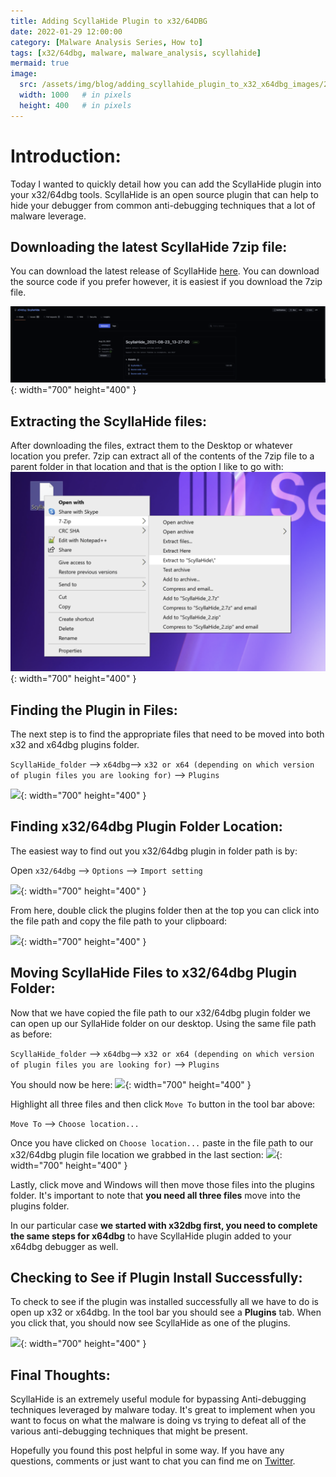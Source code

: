 ```yaml
---
title: Adding ScyllaHide Plugin to x32/64DBG
date: 2022-01-29 12:00:00
category: [Malware Analysis Series, How to]
tags: [x32/64dbg, malware, malware_analysis, scyllahide]
mermaid: true
image:
  src: /assets/img/blog/adding_scyllahide_plugin_to_x32_x64dbg_images/2022-01-29_07.png
  width: 1000   # in pixels
  height: 400   # in pixels
---
```


# Introduction:
Today I wanted to quickly detail how you can add the ScyllaHide plugin into your x32/64dbg tools. ScyllaHide is an open source plugin that can help to hide your debugger from common anti-debugging techniques that a lot of malware leverage. 

## Downloading the latest ScyllaHide 7zip file:
You can download the latest release of ScyllaHide [here](https://github.com/x64dbg/ScyllaHide/releases).  You can download the source code if you prefer however, it is easiest if you download the 7zip file.

![](/assets/img/blog/adding_scyllahide_plugin_to_x32_x64dbg_images/2022-01-27_0.png){: width="700" height="400" }

## Extracting the ScyllaHide files:
After downloading the files, extract them to the Desktop or whatever location you prefer.  7zip can extract all of the contents of the 7zip file to a parent folder in that location and that is the option I like to go with:
![](/assets/img/blog/adding_scyllahide_plugin_to_x32_x64dbg_images/2022-01-29_01.png){: width="700" height="400" }

## Finding the Plugin in Files:
The next step is to find the appropriate files that need to be moved into both x32 and x64dbg plugins folder.  

```ScyllaHide_folder``` --> ```x64dbg```--> ```x32 or x64 (depending on which version of plugin files you are looking for)``` --> ```Plugins```

![](/assets/img/blog/adding_scyllahide_plugin_to_x32_x64dbg_images/2022-01-29_02.png){: width="700" height="400" }

## Finding x32/64dbg Plugin Folder Location:
The easiest way to find out you x32/64dbg plugin in folder path is by:

Open ```x32/64dbg``` --> ```Options``` --> ```Import setting```

![](/assets/img/blog/adding_scyllahide_plugin_to_x32_x64dbg_images/2022-01-29_03.png){: width="700" height="400" }

From here, double click the plugins folder then at the top you can click into the file path and copy the file path to your clipboard:

![](/assets/img/blog/adding_scyllahide_plugin_to_x32_x64dbg_images/2022-01-29_04.png){: width="700" height="400" }

## Moving ScyllaHide Files to x32/64dbg Plugin Folder:
Now that we have copied the file path to our x32/64dbg plugin folder we can open up our SyllaHide folder on our desktop.  Using the same file path as before:

```ScyllaHide_folder``` --> ```x64dbg```--> ```x32 or x64 (depending on which version of plugin files you are looking for)``` --> ```Plugins```

You should now be here:
![](/assets/img/blog/adding_scyllahide_plugin_to_x32_x64dbg_images/2022-01-29_05.png){: width="700" height="400" }

Highlight all three files and then click ```Move To``` button in the tool bar above:

```Move To``` --> ```Choose location...```

Once you have clicked on ```Choose location...``` paste in the file path to our x32/64dbg plugin file location we grabbed in the last section:
![](/assets/img/blog/adding_scyllahide_plugin_to_x32_x64dbg_images/2022-01-29_06.png){: width="700" height="400" }

Lastly, click move and Windows will then move those files into the plugins folder.  It's important to note that **you need all three files** move into the plugins folder. 

In our particular case **we started with x32dbg first, you need to complete the same steps for x64dbg** to have ScyllaHide plugin added to your x64dbg debugger as well.

## Checking to See if Plugin Install Successfully:
To check to see if the plugin was installed successfully all we have to do is open up x32 or x64dbg.  In the tool bar you should see a **Plugins** tab. When you click that, you should now see ScyllaHide as one of the plugins.

![](/assets/img/blog/adding_scyllahide_plugin_to_x32_x64dbg_images/2022-01-29_07.png){: width="700" height="400" }

## Final Thoughts:
ScyllaHide is an extremely useful module for bypassing Anti-debugging techniques leveraged by malware today.  It's great to implement when you want to focus on what the malware is doing vs trying to defeat all of the various anti-debugging techniques that might be present. 

Hopefully you found this post helpful in some way.  If you have any questions, comments or just want to chat you can find me on [Twitter](https://twitter.com/jt_dunnski).







